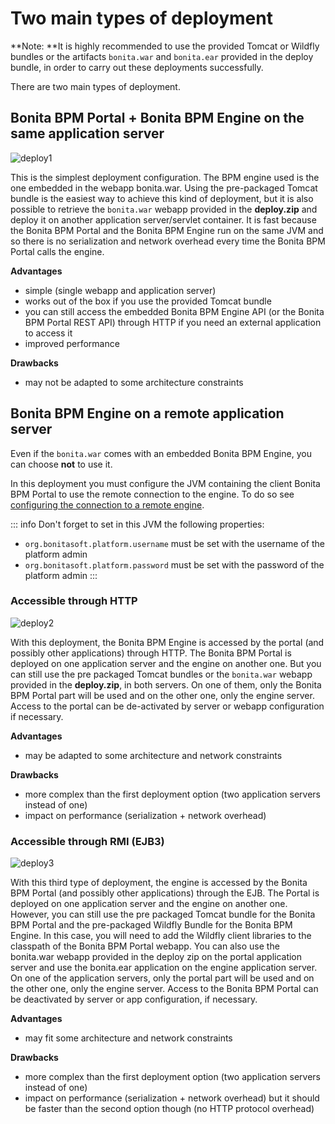 # Two main types of deployment

**Note: **It is highly recommended to use the provided Tomcat or Wildfly bundles or the artifacts `bonita.war` and `bonita.ear` provided in the deploy bundle, in order to carry out these deployments successfully.

There are two main types of deployment.

## Bonita BPM Portal + Bonita BPM Engine on the same application server

![deploy1](images/images-6_0/poss_deploy1.png)

This is the simplest deployment configuration. The BPM engine used is the one embedded in the webapp bonita.war. Using the pre-packaged Tomcat bundle is the easiest way to achieve this kind of deployment, but it is also possible to retrieve the `bonita.war` webapp provided in the **deploy.zip** and deploy it on another application server/servlet container.
It is fast because the Bonita BPM Portal and the Bonita BPM Engine run on the same JVM and so there is no serialization and network overhead every time the Bonita BPM Portal calls the engine.

**Advantages**

* simple (single webapp and application server)
* works out of the box if you use the provided Tomcat bundle
* you can still access the embedded Bonita BPM Engine API (or the Bonita BPM Portal REST API) through HTTP if you need an external application to access it
* improved performance

**Drawbacks**

* may not be adapted to some architecture constraints

## Bonita BPM Engine on a remote application server

Even if the `bonita.war` comes with an embedded Bonita BPM Engine, you can choose **not** to use it.

In this deployment you must configure the JVM containing the client Bonita BPM Portal to use the remote connection to the engine. To do so see [configuring the connection to a remote engine](configure-client-of-bonita-bpm-engine.md#client_config).

::: info
Don't forget to set in this JVM the following properties:
 * `org.bonitasoft.platform.username` must be set with the username of the platform admin
 * `org.bonitasoft.platform.password` must be set with the password of the platform admin
:::

### Accessible through HTTP

![deploy2](images/images-6_0/poss_deploy2.png)

With this deployment, the Bonita BPM Engine is accessed by the portal (and possibly other applications) through HTTP. The Bonita BPM Portal is deployed on one application server and the engine on another one.
But you can still use the pre packaged Tomcat bundles or the `bonita.war` webapp provided in the **deploy.zip**, in both servers. On one of them, only the Bonita BPM Portal part will be used and on the other one, only the engine server. Access to the portal can be de-activated by server or webapp configuration if necessary.

**Advantages**

* may be adapted to some architecture and network constraints

**Drawbacks**

* more complex than the first deployment option (two application servers instead of one)
* impact on performance (serialization + network overhead)

### Accessible through RMI (EJB3)

![deploy3](images/images-6_0/poss_deploy3.png)

With this third type of deployment, the engine is accessed by the Bonita BPM Portal (and possibly other applications) through the EJB.
The Portal is deployed on one application server and the engine on another one.
However, you can still use the pre packaged Tomcat bundle for the Bonita BPM Portal and the pre-packaged Wildfly Bundle for the Bonita BPM Engine.
In this case, you will need to add the Wildfly client libraries to the classpath of the Bonita BPM Portal webapp. 
You can also use the bonita.war webapp provided in the deploy zip on the portal application server and use the bonita.ear application on the engine application server. 
On one of the application servers, only the portal part will be used and on the other one, only the engine server. 
Access to the Bonita BPM Portal can be deactivated by server or app configuration, if necessary.

**Advantages**

* may fit some architecture and network constraints

**Drawbacks**

* more complex than the first deployment option (two application servers instead of one)
* impact on performance (serialization + network overhead) but it should be faster than the second option though (no HTTP protocol overhead)
